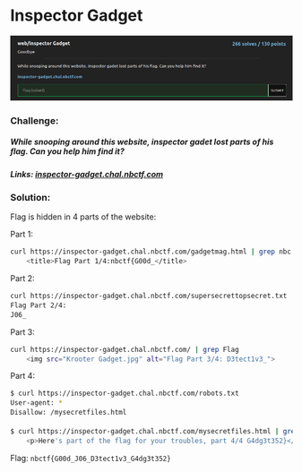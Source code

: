 # Inspector Gadget
![challenge](challenge.png)
### Challenge:
##### While snooping around this website, inspector gadet lost parts of his flag. Can you help him find it?

##### Links: [inspector-gadget.chal.nbctf.com](inspector-gadget.chal.nbctf.com)

### Solution:

Flag is hidden in 4 parts of the website:

Part 1:
```bash
curl https://inspector-gadget.chal.nbctf.com/gadgetmag.html | grep nbc
    <title>Flag Part 1/4:nbctf{G00d_</title>
```

Part 2:
```bash
curl https://inspector-gadget.chal.nbctf.com/supersecrettopsecret.txt
Flag Part 2/4:
J06_
```

Part 3:
```bash
curl https://inspector-gadget.chal.nbctf.com/ | grep Flag
    <img src="Krooter Gadget.jpg" alt="Flag Part 3/4: D3tect1v3_">

```

Part 4:
```bash
$ curl https://inspector-gadget.chal.nbctf.com/robots.txt
User-agent: *
Disallow: /mysecretfiles.html

$ curl https://inspector-gadget.chal.nbctf.com/mysecretfiles.html | grep flag
    <p>Here's part of the flag for your troubles, part 4/4 G4dg3t352}</p>
```

Flag: ```nbctf{G00d_J06_D3tect1v3_G4dg3t352}```